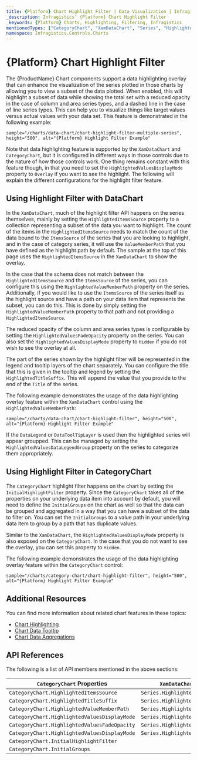 ```yaml
---
title: {Platform} Chart Highlight Filter | Data Visualization | Infragistics
_description: Infragistics' {Platform} Chart Highlight Filter
_keywords: {Platform} Charts, Highlighting, Filtering, Infragistics
mentionedTypes: ["CategoryChart", "XamDataChart", "Series", "HighlightedValuesDisplayMode"]
namespace: Infragistics.Controls.Charts
---
```


# {Platform} Chart Highlight Filter

The {ProductName} Chart components support a data highlighting overlay that can enhance the visualization of the series plotted in those charts by allowing you to view a subset of the data plotted. When enabled, this will highlight a subset of data while showing the total set with a reduced opacity in the case of column and area series types, and a dashed line in the case of line series types. This can help you to visualize things like target values versus actual values with your data set. This feature is demonstrated in the following example:

`sample="/charts/data-chart/chart-highlight-filter-multiple-series", height="500", alt="{Platform} Highlight Filter Example"`

Note that data highlighting feature is supported by the `XamDataChart` and `CategoryChart`, but it is configured in different ways in those controls due to the nature of how those controls work. One thing remains constant with this feature though, in that you need to set the `HighlightedValuesDisplayMode` property to `Overlay` if you want to see the highlight. The following will explain the different configurations for the highlight filter feature.

## Using Highlight Filter with DataChart

In the `XamDataChart`, much of the highlight filter API happens on the series themselves, mainly by setting the `HighlightedItemsSource` property to a collection representing a subset of the data you want to highlight. The count of the items in the `HighlightedItemsSource` needs to match the count of the data bound to the `ItemsSource` of the series that you are looking to highlight, and in the case of category series, it will use the `ValueMemberPath` that you have defined as the highlight path by default. The sample at the top of this page uses the `HighlightedItemsSource` in the `XamDataChart` to show the overlay.

In the case that the schema does not match between the `HighlightedItemsSource` and the `ItemsSource` of the series, you can configure this using the `HighlightedValueMemberPath` property on the series. Additionally, if you would like to use the `ItemsSource` of the series itself as the highlight source and have a path on your data item that represents the subset, you can do this. This is done by simply setting the `HighlightedValueMemberPath` property to that path and not providing a `HighlightedItemsSource`.

The reduced opacity of the column and area series types is configurable by setting the `HighlightedValuesFadeOpacity` property on the series. You can also set the `HighlightedValuesDisplayMode` property to `Hidden` if you do not wish to see the overlay at all.

The part of the series shown by the highlight filter will be represented in the legend and tooltip layers of the chart separately. You can configure the title that this is given in the tooltip and legend by setting the `HighlightedTitleSuffix`. This will append the value that you provide to the end of the `Title` of the series.

The following example demonstrates the usage of the data highlighting overlay feature within the `XamDataChart` control using the `HighlightedValueMemberPath`:

`sample="/charts/data-chart/chart-highlight-filter", height="500", alt="{Platform} Highlight Filter Example"`

If the `DataLegend` or `DataToolTipLayer` is used then the highlighted series will appear groupped. This can be managed by setting the `HighlightedValuesDataLegendGroup` property on the series to categorize them appropriately.

## Using Highlight Filter in CategoryChart

The `CategoryChart` highlight filter happens on the chart by setting the `InitialHighlightFilter` property. Since the `CategoryChart` takes all of the properties on your underlying data item into account by default, you will need to define the `InitialGroups` on the chart as well so that the data can be grouped and aggregated in a way that you can have a subset of the data to filter on. You can set the `InitialGroups` to a value path in your underlying data item to group by a path that has duplicate values. 

<!-- Unsure of this part. Need to review -->
<!-- ????? The `InitialHighlightFilter` is done using OData filter query syntax. The syntax for this is an abbreviation of the filter operator. For example, if you wanted to have an InitialHighlightFilter of "Month not equals January" it would be represented as "Month ne 'January'"-->

Similar to the `XamDataChart`, the `HighlightedValuesDisplayMode` property is also exposed on the `CategoryChart`. In the case that you do not want to see the overlay, you can set this property to `Hidden`.

The following example demonstrates the usage of the data highlighting overlay feature within the `CategoryChart` control:

`sample="/charts/category-chart/chart-highlight-filter", height="500", alt="{Platform} Highlight Filter Example"`

<!-- TODO add new section that talks about how this feature also applies to Range, Financial series and the HighlightedValueMemberPath property corresponds to:
HighlightedHighMemberPath and HighlightedLowMemberPath in Range Series
HighlightedHighMemberPath, HighlightedLowMemberPath, HighlightedOpenMemberPath, HighlightedCloseMemberPath in Financial Series-->

## Additional Resources

You can find more information about related chart features in these topics:

- [Chart Highlighting](chart-highlighting.md)
- [Chart Data Tooltip](chart-data-tooltip.md)
- [Chart Data Aggregations](chart-data-aggregations.md)

## API References

The following is a list of API members mentioned in the above sections:


| `CategoryChart` Properties                    | `XamDataChart` Properties | 
| ----------------------------------------------|---------------------------|
| `CategoryChart.HighlightedItemsSource`        | `Series.HighlightedItemsSource`  |
| `CategoryChart.HighlightedTitleSuffix`        | `Series.HighlightedTitleSuffix`  | 
| `CategoryChart.HighlightedValueMemberPath`    | `Series.HighlightedValueMemberPath`     | 
| `CategoryChart.HighlightedValuesDisplayMode`  | `Series.HighlightedValuesDisplayMode`   | 
| `CategoryChart.HighlightedValuesFadeOpacity`  | `Series.HighlightedValuesFadeOpacity`   | 
| `CategoryChart.HighlightedValuesDisplayMode`  | `Series.HighlightedValuesDisplayMode`   | 
| `CategoryChart.InitialHighlightFilter`        |  |
| `CategoryChart.InitialGroups`                 |  |
